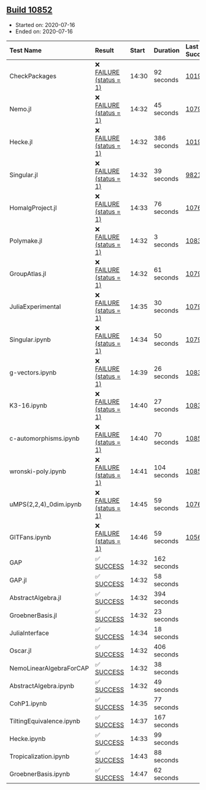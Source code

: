 ## [Build 10852](https://oscarci.mathematik.uni-kl.de/job/oscar/10852/)

* Started on: 2020-07-16
* Ended on: 2020-07-16

| Test Name    | Result | Start | Duration | Last Success | First Failure |
|:-------------|:-------|:------|:---------|:-------------|:--------------|
| CheckPackages | ❌ [FAILURE (status = 1)](https://oscarci.mathematik.uni-kl.de/job/oscar/10852/artifact/logs/build-10852/CheckPackages.log) | 14:30 | 92 seconds | [10197](https://oscarci.mathematik.uni-kl.de/job/oscar/10197/) | [10198](https://oscarci.mathematik.uni-kl.de/job/oscar/10198/) |
| Nemo.jl | ❌ [FAILURE (status = 1)](https://oscarci.mathematik.uni-kl.de/job/oscar/10852/artifact/logs/build-10852/Nemo.jl.log) | 14:32 | 45 seconds | [10790](https://oscarci.mathematik.uni-kl.de/job/oscar/10790/) | [10791](https://oscarci.mathematik.uni-kl.de/job/oscar/10791/) |
| Hecke.jl | ❌ [FAILURE (status = 1)](https://oscarci.mathematik.uni-kl.de/job/oscar/10852/artifact/logs/build-10852/Hecke.jl.log) | 14:32 | 386 seconds | [10197](https://oscarci.mathematik.uni-kl.de/job/oscar/10197/) | [10198](https://oscarci.mathematik.uni-kl.de/job/oscar/10198/) |
| Singular.jl | ❌ [FAILURE (status = 1)](https://oscarci.mathematik.uni-kl.de/job/oscar/10852/artifact/logs/build-10852/Singular.jl.log) | 14:32 | 39 seconds | [9821](https://oscarci.mathematik.uni-kl.de/job/oscar/9821/) | [9822](https://oscarci.mathematik.uni-kl.de/job/oscar/9822/) |
| HomalgProject.jl | ❌ [FAILURE (status = 1)](https://oscarci.mathematik.uni-kl.de/job/oscar/10852/artifact/logs/build-10852/HomalgProject.jl.log) | 14:33 | 76 seconds | [10765](https://oscarci.mathematik.uni-kl.de/job/oscar/10765/) | [10766](https://oscarci.mathematik.uni-kl.de/job/oscar/10766/) |
| Polymake.jl | ❌ [FAILURE (status = 1)](https://oscarci.mathematik.uni-kl.de/job/oscar/10852/artifact/logs/build-10852/Polymake.jl.log) | 14:32 | 3 seconds | [10833](https://oscarci.mathematik.uni-kl.de/job/oscar/10833/) | [10834](https://oscarci.mathematik.uni-kl.de/job/oscar/10834/) |
| GroupAtlas.jl | ❌ [FAILURE (status = 1)](https://oscarci.mathematik.uni-kl.de/job/oscar/10852/artifact/logs/build-10852/GroupAtlas.jl.log) | 14:32 | 61 seconds | [10790](https://oscarci.mathematik.uni-kl.de/job/oscar/10790/) | [10791](https://oscarci.mathematik.uni-kl.de/job/oscar/10791/) |
| JuliaExperimental | ❌ [FAILURE (status = 1)](https://oscarci.mathematik.uni-kl.de/job/oscar/10852/artifact/logs/build-10852/JuliaExperimental.log) | 14:35 | 30 seconds | [10790](https://oscarci.mathematik.uni-kl.de/job/oscar/10790/) | [10791](https://oscarci.mathematik.uni-kl.de/job/oscar/10791/) |
| Singular.ipynb | ❌ [FAILURE (status = 1)](https://oscarci.mathematik.uni-kl.de/job/oscar/10852/artifact/logs/build-10852/Singular.ipynb.log) | 14:34 | 50 seconds | [10790](https://oscarci.mathematik.uni-kl.de/job/oscar/10790/) | [10791](https://oscarci.mathematik.uni-kl.de/job/oscar/10791/) |
| g-vectors.ipynb | ❌ [FAILURE (status = 1)](https://oscarci.mathematik.uni-kl.de/job/oscar/10852/artifact/logs/build-10852/g-vectors.ipynb.log) | 14:39 | 26 seconds | [10833](https://oscarci.mathematik.uni-kl.de/job/oscar/10833/) | [10834](https://oscarci.mathematik.uni-kl.de/job/oscar/10834/) |
| K3-16.ipynb | ❌ [FAILURE (status = 1)](https://oscarci.mathematik.uni-kl.de/job/oscar/10852/artifact/logs/build-10852/K3-16.ipynb.log) | 14:40 | 27 seconds | [10833](https://oscarci.mathematik.uni-kl.de/job/oscar/10833/) | [10834](https://oscarci.mathematik.uni-kl.de/job/oscar/10834/) |
| c-automorphisms.ipynb | ❌ [FAILURE (status = 1)](https://oscarci.mathematik.uni-kl.de/job/oscar/10852/artifact/logs/build-10852/c-automorphisms.ipynb.log) | 14:40 | 70 seconds | [10851](https://oscarci.mathematik.uni-kl.de/job/oscar/10851/) | [10852](https://oscarci.mathematik.uni-kl.de/job/oscar/10852/) |
| wronski-poly.ipynb | ❌ [FAILURE (status = 1)](https://oscarci.mathematik.uni-kl.de/job/oscar/10852/artifact/logs/build-10852/wronski-poly.ipynb.log) | 14:41 | 104 seconds | [10850](https://oscarci.mathematik.uni-kl.de/job/oscar/10850/) | [10851](https://oscarci.mathematik.uni-kl.de/job/oscar/10851/) |
| uMPS(2,2,4)_0dim.ipynb | ❌ [FAILURE (status = 1)](https://oscarci.mathematik.uni-kl.de/job/oscar/10852/artifact/logs/build-10852/uMPS-2-2-4-_0dim.ipynb.log) | 14:45 | 59 seconds | [10765](https://oscarci.mathematik.uni-kl.de/job/oscar/10765/) | [10766](https://oscarci.mathematik.uni-kl.de/job/oscar/10766/) |
| GITFans.ipynb | ❌ [FAILURE (status = 1)](https://oscarci.mathematik.uni-kl.de/job/oscar/10852/artifact/logs/build-10852/GITFans.ipynb.log) | 14:46 | 59 seconds | [10566](https://oscarci.mathematik.uni-kl.de/job/oscar/10566/) | [10567](https://oscarci.mathematik.uni-kl.de/job/oscar/10567/) |
| GAP | ✅ [SUCCESS](https://oscarci.mathematik.uni-kl.de/job/oscar/10852/artifact/logs/build-10852/GAP.log) | 14:32 | 162 seconds |  |  |
| GAP.jl | ✅ [SUCCESS](https://oscarci.mathematik.uni-kl.de/job/oscar/10852/artifact/logs/build-10852/GAP.jl.log) | 14:32 | 58 seconds |  |  |
| AbstractAlgebra.jl | ✅ [SUCCESS](https://oscarci.mathematik.uni-kl.de/job/oscar/10852/artifact/logs/build-10852/AbstractAlgebra.jl.log) | 14:32 | 394 seconds |  |  |
| GroebnerBasis.jl | ✅ [SUCCESS](https://oscarci.mathematik.uni-kl.de/job/oscar/10852/artifact/logs/build-10852/GroebnerBasis.jl.log) | 14:32 | 23 seconds |  |  |
| JuliaInterface | ✅ [SUCCESS](https://oscarci.mathematik.uni-kl.de/job/oscar/10852/artifact/logs/build-10852/JuliaInterface.log) | 14:34 | 18 seconds |  |  |
| Oscar.jl | ✅ [SUCCESS](https://oscarci.mathematik.uni-kl.de/job/oscar/10852/artifact/logs/build-10852/Oscar.jl.log) | 14:32 | 406 seconds |  |  |
| NemoLinearAlgebraForCAP | ✅ [SUCCESS](https://oscarci.mathematik.uni-kl.de/job/oscar/10852/artifact/logs/build-10852/NemoLinearAlgebraForCAP.log) | 14:32 | 38 seconds |  |  |
| AbstractAlgebra.ipynb | ✅ [SUCCESS](https://oscarci.mathematik.uni-kl.de/job/oscar/10852/artifact/logs/build-10852/AbstractAlgebra.ipynb.log) | 14:32 | 49 seconds |  |  |
| CohP1.ipynb | ✅ [SUCCESS](https://oscarci.mathematik.uni-kl.de/job/oscar/10852/artifact/logs/build-10852/CohP1.ipynb.log) | 14:35 | 77 seconds |  |  |
| TiltingEquivalence.ipynb | ✅ [SUCCESS](https://oscarci.mathematik.uni-kl.de/job/oscar/10852/artifact/logs/build-10852/TiltingEquivalence.ipynb.log) | 14:37 | 167 seconds |  |  |
| Hecke.ipynb | ✅ [SUCCESS](https://oscarci.mathematik.uni-kl.de/job/oscar/10852/artifact/logs/build-10852/Hecke.ipynb.log) | 14:33 | 99 seconds |  |  |
| Tropicalization.ipynb | ✅ [SUCCESS](https://oscarci.mathematik.uni-kl.de/job/oscar/10852/artifact/logs/build-10852/Tropicalization.ipynb.log) | 14:43 | 88 seconds |  |  |
| GroebnerBasis.ipynb | ✅ [SUCCESS](https://oscarci.mathematik.uni-kl.de/job/oscar/10852/artifact/logs/build-10852/GroebnerBasis.ipynb.log) | 14:47 | 62 seconds |  |  |
